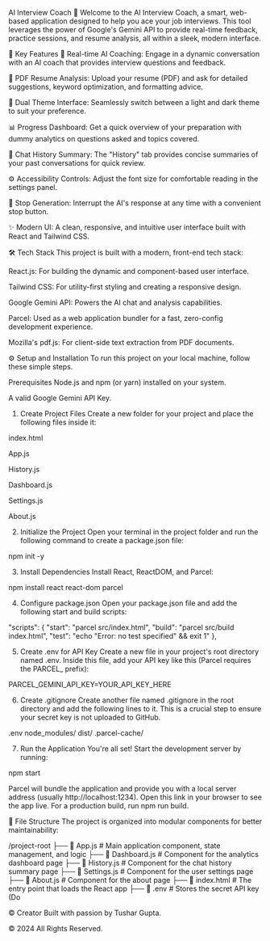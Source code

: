 AI Interview Coach 🤖
Welcome to the AI Interview Coach, a smart, web-based application designed to help you ace your job interviews. This tool leverages the power of Google's Gemini API to provide real-time feedback, practice sessions, and resume analysis, all within a sleek, modern interface.

🚀 Key Features
🧠 Real-time AI Coaching: Engage in a dynamic conversation with an AI coach that provides interview questions and feedback.

📄 PDF Resume Analysis: Upload your resume (PDF) and ask for detailed suggestions, keyword optimization, and formatting advice.

🎨 Dual Theme Interface: Seamlessly switch between a light and dark theme to suit your preference.

📊 Progress Dashboard: Get a quick overview of your preparation with dummy analytics on questions asked and topics covered.

📜 Chat History Summary: The "History" tab provides concise summaries of your past conversations for quick review.

⚙️ Accessibility Controls: Adjust the font size for comfortable reading in the settings panel.

🚫 Stop Generation: Interrupt the AI's response at any time with a convenient stop button.

✨ Modern UI: A clean, responsive, and intuitive user interface built with React and Tailwind CSS.

🛠️ Tech Stack
This project is built with a modern, front-end tech stack:

React.js: For building the dynamic and component-based user interface.

Tailwind CSS: For utility-first styling and creating a responsive design.

Google Gemini API: Powers the AI chat and analysis capabilities.

Parcel: Used as a web application bundler for a fast, zero-config development experience.

Mozilla's pdf.js: For client-side text extraction from PDF documents.

⚙️ Setup and Installation
To run this project on your local machine, follow these simple steps.

Prerequisites
Node.js and npm (or yarn) installed on your system.

A valid Google Gemini API Key.

1. Create Project Files
Create a new folder for your project and place the following files inside it:

index.html

App.js

History.js

Dashboard.js

Settings.js

About.js

2. Initialize the Project
Open your terminal in the project folder and run the following command to create a package.json file:

npm init -y

3. Install Dependencies
Install React, ReactDOM, and Parcel:

npm install react react-dom parcel

4. Configure package.json
Open your package.json file and add the following start and build scripts:

"scripts": {
  "start": "parcel src/index.html",
  "build": "parcel src/build index.html",
  "test": "echo \"Error: no test specified\" && exit 1"
},

5. Create .env for API Key
Create a new file in your project's root directory named .env. Inside this file, add your API key like this (Parcel requires the PARCEL_ prefix):

PARCEL_GEMINI_API_KEY=YOUR_API_KEY_HERE

6. Create .gitignore
Create another file named .gitignore in the root directory and add the following lines to it. This is a crucial step to ensure your secret key is not uploaded to GitHub.

.env
node_modules/
dist/
.parcel-cache/

7. Run the Application
You're all set! Start the development server by running:

npm start

Parcel will bundle the application and provide you with a local server address (usually http://localhost:1234). Open this link in your browser to see the app live. For a production build, run npm run build.

📁 File Structure
The project is organized into modular components for better maintainability:

/project-root
├── 📄 App.js           # Main application component, state management, and logic
├── 📄 Dashboard.js      # Component for the analytics dashboard page
├── 📄 History.js        # Component for the chat history summary page
├── 📄 Settings.js       # Component for the user settings page
├── 📄 About.js          # Component for the about page
├── 📄 index.html        # The entry point that loads the React app
├── 📄 .env              # Stores the secret API key (Do
 
© Creator
Built with passion by Tushar Gupta.

© 2024 All Rights Reserved.

